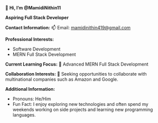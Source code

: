 
👋 **Hi, I’m @MamidiNithin11**

**Aspiring Full Stack Developer**

**Contact Information:**
📫 Email: mamidinithin419@gmail.com

**Professional Interests:**
- Software Development
- MERN Full Stack Development

**Current Learning Focus:**
🌱 Advanced MERN Full Stack Development

**Collaboration Interests:**
💞️ Seeking opportunities to collaborate with multinational companies such as Amazon and Google.

**Additional Information:**
- Pronouns: He/Him
- Fun Fact: I enjoy exploring new technologies and often spend my weekends working on side projects and learning new programming languages.

<!---
MamidiNithin11/MamidiNithin11 is a ✨ special ✨ repository because its `README.md` (this file) appears on your GitHub profile.
You can click the Preview link to take a look at your changes.
--->
